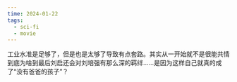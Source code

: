 ```yaml
---
time: 2024-01-22
tags:
  - sci-fi
  - movie
---
```

 工业水准是足够了，但是也是太够了导致有点套路。其实从一开始就不是很能共情到底为啥到最后刘启还会对刘培强有那么深的羁绊……是因为这样自己就真的成了“没有爸爸的孩子”？